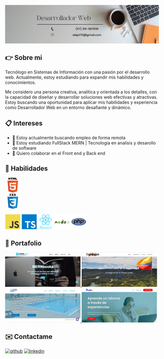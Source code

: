 <img src='./imagenes/Banner.webp' alt='desarrollador web'>

## 👉 Sobre mi

Tecnólogo en Sistemas de Información con una pasión por el desarrollo web. Actualmente, estoy estudiando para expandir mis habilidades y conocimientos.

Me considero una persona creativa, analítica y orientada a los detalles, con la capacidad de diseñar y desarrollar soluciones web efectivas y atractivas. Estoy buscando una oportunidad para aplicar mis habilidades y experiencia como Desarrollador Web en un entorno desafiante y dinámico.

## 📋 Intereses

- 🔭 Estoy actualmente buscando empleo de forma remota
- 🌱 Estoy estudiando FullStack MERN | Tecnologia en analisis y desarollo de software
- 👯 Quiero colaborar en el Front end y Back end

## 📝 Habilidades

[<img src='./imagenes/html.png' title="HTML" alt='github' height='50'>]()
<br />
[<img src='./imagenes/css.png' title='CSS' alt='CSS' height='50'>]()

<img src='./imagenes/javascript.png' title='Javascript' alt='Javascript' height="50">
<img src='./imagenes/typescript.png' title='Typescript' alt='Typescript' height="50">
<img src='./imagenes/react.png' title="HTML" alt='desarrollador web' height="50">
<img src='./imagenes/nodejs.png' title="HTML" alt='desarrollador web' height="50">
<img src='./imagenes/php.png' title="HTML" alt='desarrollador web' height="50">

## 📝 Portafolio

<a href='https://alejo170.github.io/bookstore/' title="MERNbooks" target='_blank'>
  <img width='49%'  src='./imagenes/mernbooks.webp' alt='MERNbooks' />
</a>
<a href='https://colombia-19kqo6m3z-alejo170.vercel.app/' title="Colombia" target='_blank'>
  <img width='49%'  src='./imagenes/colombia.webp' alt='Colombia' />
</a>
<a href='https://www.productoslimpiaya.com/' title="Sitio web de Productos Limpiaya" target='_blank'>
  <img width='49%' src='./imagenes/limpiaya.webp' alt='Sitio web de Productos Limpiaya' />
</a>
<a href='https://www.englitypro.com/' title="Sitio Web de Englity" target='_blank'>
  <img width='49%' src='./imagenes/englity.webp' alt='Sitio Web de Englity' />
</a>

## ✉️ Contactame

[<img src='https://cdn.jsdelivr.net/npm/simple-icons@3.0.1/icons/github.svg' alt='github' height='35'>](https://github.com/alejo170 "Github") [<img src='https://cdn.jsdelivr.net/npm/simple-icons@3.0.1/icons/linkedin.svg' alt='linkedin' height='35'>](https://www.linkedin.com/in/alejandro-lopez-pineda/ "Linkedin")
